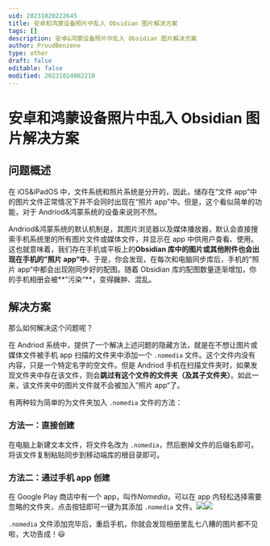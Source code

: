 ```yaml
---
uid: 20231020222645
title: 安卓和鸿蒙设备照片中乱入 Obsidian 图片解决方案
tags: []
description: 安卓&鸿蒙设备照片中乱入 Obsidian 图片解决方案
author: ProudBenzene
type: other
draft: false
editable: false
modified: 20231024002210
---
```


# 安卓和鸿蒙设备照片中乱入 Obsidian 图片解决方案

## 问题概述

在 iOS&iPadOS 中，文件系统和照片系统是分开的，因此，储存在“文件 app”中的图片文件正常情况下并不会同时出现在“照片 app”中。但是，这个看似简单的功能，对于 Andriod&鸿蒙系统的设备来说则不然。

Andriod&鸿蒙系统的默认机制是，其图片浏览器以及媒体播放器，默认会直接搜索手机系统里的所有图片文件或媒体文件，并显示在 app 中供用户查看、使用。这也就意味着，我们存在手机或平板上的**Obsidian 库中的图片或其他附件也会出现在手机的”照片 app“中**。于是，你会发现，在每次和电脑同步库后，手机的”照片 app“中都会出现刚同步好的配图。随着 Obsidian 库的配图数量逐渐增加，你的手机相册会被**”污染“**，变得臃肿、混乱。

## 解决方案

那么如何解决这个问题呢？

在 Andriod 系统中，提供了一个解决上述问题的隐藏方法，就是在不想让图片或媒体文件被手机 app 扫描的文件夹中添加一个 `.nomedia` 文件。这个文件内没有内容，只是一个特定名字的空文件。但是 Andriod 手机在扫描文件夹时，如果发现文件夹中存在该文件，则会**跳过有这个文件的文件夹（及其子文件夹）**。如此一来，该文件夹中的图片文件就不会被加入”照片 app“了。

有两种较为简单的为文件夹加入 `.nomedia` 文件的方法：

### 方法一：直接创建

在电脑上新建文本文件，将文件名改为 `.nomedia`，然后删掉文件的后缀名即可。将该文件复制粘贴同步到移动端库的根目录即可。

### 方法二：通过手机 app 创建

在 Google Play 商店中有一个 app，叫作*Nomedia*，可以在 app 内轻松选择需要忽略的文件夹，点击按钮即可一键为其添加 `.nomedia` 文件。![](https://cdn.pkmer.cn/images/202310181256010.jpg!pkmer)![](https://cdn.pkmer.cn/images/202310181300093.jpg!pkmer)

`.nomedia` 文件添加完毕后，重启手机，你就会发现相册里乱七八糟的图片都不见啦，大功告成！😃